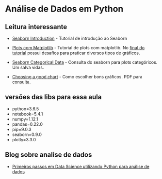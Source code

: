 # Análise de Dados em Python

## Leitura interessante

- [Seaborn Introduction](https://seaborn.pydata.org/introduction.html) - Tutorial de introdução ao Seaborn

- [Plots com Matplotlib](http://www.scipy-lectures.org/intro/matplotlib/matplotlib.html) - Tutorial de plots com matplotlib. No [final do tutorial](http://www.scipy-lectures.org/intro/matplotlib/matplotlib.html#other-types-of-plots-examples-and-exercises) possui desafios para praticar diversos tipos de gráficos.

- [Seaborn Categorical Data](https://seaborn.pydata.org/tutorial/categorical.html) - Consulta do seaborn para plots categóricos. Um salva vidas.

- [Choosing a good chart](http://extremepresentation.typepad.com/blog/2006/09/choosing_a_good.html) - Como escolher bons gráficos. PDF para consulta.

## versões das libs para essa aula

  - python=3.6.5
  - notebook=5.4.1
  - numpy=1.12.1
  - pandas=0.22.0
  - pip=9.0.3
  - seaborn=0.9.0
  - plotly=3.3.0

## Blog sobre analise de dados

  - [Primeiros passos em Data Science utilizando Python para análise de dados](https://medium.com/data-hackers/primeiros-passos-em-data-science-utilizando-python-para-an%C3%A1lise-de-dados-823436432b28)
  